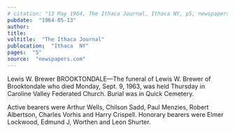 ```yaml
---
# citation: "13 May 1964, The Ithaca Journal, Ithaca NY, p5, newspapers.com."
pubdate:  "1964-05-13"
author: 
title: 
voltitle:  "The Ithaca Journal"
publocation:  "Ithaca  NY"
pages:  "5"
source:  "newspapers.com"
---
```

Lewis W. Brewer 
BROOKTONDALE—The funeral of Lewis W. Brewer of Brooktondale who died Monday, Sept. 9, 1963, was held Thursday in Caroline Valley Federated Church. Burial was in Quick Cemetery. 

Active bearers were Arthur Wells, Chilson Sadd, Paul Menzies, Robert Albertson, Charles Vorhis and Harry Crispell. Honorary bearers were Elmer Lockwood, Edmund J, Worthen and Leon Shurter. 

